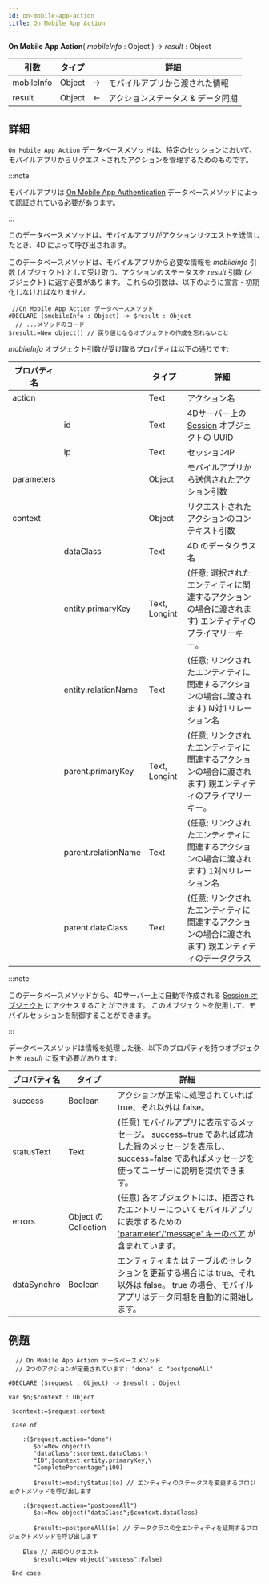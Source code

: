 ```yaml
---
id: on-mobile-app-action
title: On Mobile App Action
---
```


**On Mobile App Action**( *mobileInfo* : Object ) -> *result* : Object

| 引数         | タイプ    |    | 詳細                 |
| ---------- | ------ | -- | ------------------ |
| mobileInfo | Object | -> | モバイルアプリから渡された情報    |
| result     | Object | <- | アクションステータス & データ同期 |


## 詳細

`On Mobile App Action` データベースメソッドは、特定のセッションにおいて、モバイルアプリからリクエストされたアクションを管理するためのものです。

:::note

モバイルアプリは [On Mobile App Authentication](on-mobile-app-authentication.md) データベースメソッドによって認証されている必要があります。

:::

このデータベースメソッドは、モバイルアプリがアクションリクエストを送信したとき、4D によって呼び出されます。

このデータベースメソッドは、モバイルアプリから必要な情報を *mobileinfo* 引数 (オブジェクト) として受け取り、アクションのステータスを *result* 引数 (オブジェクト) に返す必要があります。 これらの引数は、以下のように宣言・初期化しなければなりません:

```4d
 //On Mobile App Action データベースメソッド
#DECLARE ($mobileInfo : Object) -> $result : Object
  // ...メソッドのコード
$result:=New object() // 戻り値となるオブジェクトの作成を忘れないこと
```

*mobileInfo* オブジェクト引数が受け取るプロパティは以下の通りです:


| プロパティ名     |                     | タイプ           | 詳細                                                                               |
| ---------- | ------------------- | ------------- | -------------------------------------------------------------------------------- |
| action     |                     | Text          | アクション名                                                                           |
|            | id                  | Text          | 4Dサーバー上の [Session](https://developer.4d.com/docs/API/SessionClass/) オブジェクトの UUID |
|            | ip                  | Text          | セッションIP                                                                          |
| parameters |                     | Object        | モバイルアプリから送信されたアクション引数                                                            |
| context    |                     | Object        | リクエストされたアクションのコンテキスト引数                                                           |
|            | dataClass           | Text          | 4D のデータクラス名                                                                      |
|            | entity.primaryKey   | Text, Longint | (任意; 選択されたエンティティに関連するアクションの場合に渡されます) エンティティのプライマリーキー。                            |
|            | entity.relationName | Text          | (任意; リンクされたエンティティに関連するアクションの場合に渡されます) N対1リレーション名                                 |
|            | parent.primaryKey   | Text, Longint | (任意; リンクされたエンティティに関連するアクションの場合に渡されます) 親エンティティのプライマリーキー。                          |
|            | parent.relationName | Text          | (任意; リンクされたエンティティに関連するアクションの場合に渡されます) 1対Nリレーション名                                 |
|            | parent.dataClass    | Text          | (任意; リンクされたエンティティに関連するアクションの場合に渡されます) 親エンティティのデータクラス                             |

:::note

このデータベースメソッドから、4Dサーバー上に自動で作成される [Session オブジェクト](https://developer.4d.com/docs/ja/API/SessionClass/) にアクセスすることができます。 このオブジェクトを使用して、モバイルセッションを制御することができます。

:::

データベースメソッドは情報を処理した後、以下のプロパティを持つオブジェクトを *result* に返す必要があります:

| プロパティ名      | タイプ                 | 詳細                                                                                                                                  |
| ----------- | ------------------- | ----------------------------------------------------------------------------------------------------------------------------------- |
| success     | Boolean             | アクションが正常に処理されていれば true、それ以外は false。                                                                                                 |
| statusText  | Text                | (任意) モバイルアプリに表示するメッセージ。 success=true であれば成功した旨のメッセージを表示し、success=false であればメッセージを使ってユーザーに説明を提供できます。                                 |
| errors      | Object の Collection | (任意) 各オブジェクトには、拒否されたエントリーについてモバイルアプリに表示するための ['parameter'/'message' キーのペア](../project-definition/actions.md#失敗した保留タスクの更新) が含まれています。 |
| dataSynchro | Boolean             | エンティティまたはテーブルのセレクションを更新する場合には true、それ以外は false。 true の場合、モバイルアプリはデータ同期を自動的に開始します。                                                   |

## 例題

```4d
  // On Mobile App Action データベースメソッド
  // 2つのアクションが定義されています: "done" と "postponeAll"

#DECLARE ($request : Object) -> $result : Object

var $o;$context : Object

 $context:=$request.context

 Case of

    :($request.action="done")
       $o:=New object(\
       "dataClass";$context.dataClass;\
       "ID";$context.entity.primaryKey;\
       "CompletePercentage";100)

       $result:=modifyStatus($o) // エンティティのステータスを変更するプロジェクトメソッドを呼び出します

    :($request.action="postponeAll")
       $o:=New object("dataClass";$context.dataClass)

       $result:=postponeAll($o) // データクラスの全エンティティを延期するプロジェクトメソッドを呼び出します

    Else // 未知のリクエスト
       $result:=New object("success";False)

 End case

 ```